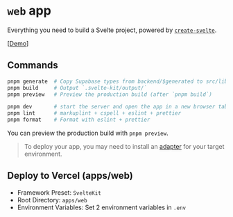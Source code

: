 # `web` app

Everything you need to build a Svelte project, powered by [`create-svelte`](https://github.com/sveltejs/kit/tree/main/packages/create-svelte).

[[Demo](https://webapp-template.usagizmo.com/)]

## Commands

```bash
pnpm generate  # Copy Supabase types from backend/$generated to src/lib/$generated/
pnpm build     # Output `.svelte-kit/output/`
pnpm preview   # Preview the production build (after `pnpm build`)

pnpm dev       # start the server and open the app in a new browser tab on port 5173
pnpm lint      # markuplint + cspell + eslint + prettier
pnpm format    # Format with eslint + prettier
```

You can preview the production build with `pnpm preview`.

> To deploy your app, you may need to install an [adapter](https://kit.svelte.dev/docs/adapters) for your target environment.

## Deploy to Vercel (apps/web)

- Framework Preset: `SvelteKit`
- Root Directory: `apps/web`
- Environment Variables: Set 2 environment variables in `.env`
